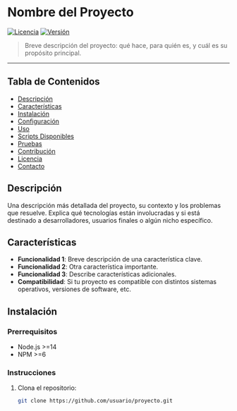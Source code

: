 # Nombre del Proyecto

[![Licencia](https://img.shields.io/badge/licencia-MIT-blue.svg)](https://opensource.org/licenses/MIT)
[![Versión](https://img.shields.io/badge/version-1.0.0-green.svg)]()

> Breve descripción del proyecto: qué hace, para quién es, y cuál es su propósito principal.

---

## Tabla de Contenidos

- [Descripción](#descripción)
- [Características](#características)
- [Instalación](#instalación)
- [Configuración](#configuración)
- [Uso](#uso)
- [Scripts Disponibles](#scripts-disponibles)
- [Pruebas](#pruebas)
- [Contribución](#contribución)
- [Licencia](#licencia)
- [Contacto](#contacto)

## Descripción

Una descripción más detallada del proyecto, su contexto y los problemas que resuelve. Explica qué tecnologías están involucradas y si está destinado a desarrolladores, usuarios finales o algún nicho específico.

## Características

- **Funcionalidad 1**: Breve descripción de una característica clave.
- **Funcionalidad 2**: Otra característica importante.
- **Funcionalidad 3**: Describe características adicionales.
- **Compatibilidad**: Si tu proyecto es compatible con distintos sistemas operativos, versiones de software, etc.

## Instalación

### Prerrequisitos

- Node.js >=14
- NPM >=6

### Instrucciones

1. Clona el repositorio:
   ```bash
   git clone https://github.com/usuario/proyecto.git
   ```
